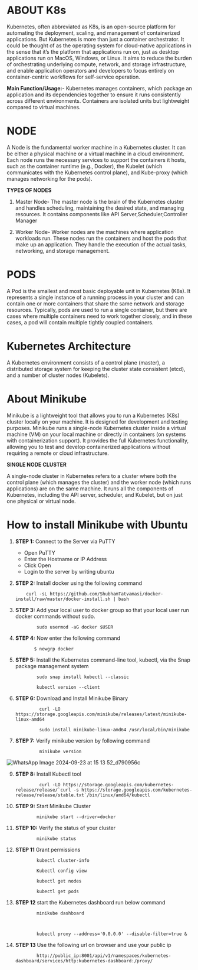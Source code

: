 # ABOUT K8s
Kubernetes, often abbreviated as K8s, is an open-source platform for automating the deployment, scaling, and management of containerized applications. But Kubernetes is more than just a container orchestrator. It could be thought of as the operating system for cloud-native applications in the sense that it’s the platform that applications run on, just as desktop applications run on MacOS, Windows, or Linux. It aims to reduce the burden of orchestrating underlying compute, network, and storage infrastructure, and enable application operators and developers to focus entirely on container-centric workflows for self-service operation.

**Main Function/Usage:-** Kubernetes manages containers, which package an application and its dependencies together to ensure it runs consistently across different environments. Containers are isolated units but lightweight compared to virtual machines.

# NODE 
A Node is the fundamental worker machine in a Kubernetes cluster. It can be either a physical machine or a virtual machine in a cloud environment. Each node runs the necessary services to support the containers it hosts, such as the container runtime (e.g., Docker), the Kubelet (which communicates with the Kubernetes control plane), and Kube-proxy (which manages networking for the pods).

**TYPES OF NODES**

1. Master Node- The master node is the brain of the Kubernetes cluster and handles scheduling, maintaining the desired state, and managing resources. It contains components like API Server,Scheduler,Controller Manager

2. Worker  Node- Worker nodes are the machines where application workloads run. These nodes run the containers and host the pods that make up an application. They handle the execution of the actual tasks, networking, and storage management.

# PODS
A Pod is the smallest and most basic deployable unit in Kubernetes (K8s). It represents a single instance of a running process in your cluster and can contain one or more containers that share the same network and storage resources. Typically, pods are used to run a single container, but there are cases where multiple containers need to work together closely, and in these cases, a pod will contain multiple tightly coupled containers.


# Kubernetes Architecture 
A Kubernetes environment consists of a control plane (master), a distributed storage system for keeping the cluster state consistent (etcd), and a number of cluster nodes (Kubelets). 



# About Minikube 
Minikube is a lightweight tool that allows you to run a Kubernetes (K8s) cluster locally on your machine. It is designed for development and testing purposes. Minikube runs a single-node Kubernetes cluster inside a virtual machine (VM) on your local machine or directly in containers (on systems with containerization support). It provides the full Kubernetes functionality, allowing you to test and develop containerized applications without requiring a remote or cloud infrastructure.


**SINGLE NODE CLUSTER**

A single-node cluster in Kubernetes refers to a cluster where both the control plane (which manages the cluster) and the worker node (which runs applications) are on the same machine. It runs all the components of Kubernetes, including the API server, scheduler, and Kubelet, but on just one physical or virtual node.

# How to install Minikube with Ubuntu
1. **STEP 1:** Connect to the Server via PuTTY
   * Open PuTTY
   * Enter the Hostname or IP Address
   * Click Open
   * Login to the server by writing ubuntu

2. **STEP 2:** Install docker using the following command

           curl -sL https://github.com/ShubhamTatvamasi/docker-install/raw/master/docker-install.sh | bash



4. **STEP 3:**  Add your local user to docker group so that your local user run docker commands without sudo.

               sudo usermod -aG docker $USER

5. **STEP 4:** Now enter the following command

              $ newgrp docker

6. **STEP 5:** Install the Kubernetes command-line tool, kubectl, via the Snap package management system

               sudo snap install kubectl --classic

               kubectl version --client

7. **STEP 6:** Download and Install Minikube Binary

                curl -LO https://storage.googleapis.com/minikube/releases/latest/minikube-linux-amd64

                sudo install minikube-linux-amd64 /usr/local/bin/minikube

8. **STEP 7:** Verify minikube version by following command

                minikube version

![WhatsApp Image 2024-09-23 at 15 13 52_d790956c](https://github.com/user-attachments/assets/5da6aaac-b513-44c0-b895-9fffe50c0fb8)

9. **STEP 8:** Install Kubectl tool

                curl -LO https://storage.googleapis.com/kubernetes-release/release/`curl -s https://storage.googleapis.com/kubernetes-release/release/stable.txt`/bin/linux/amd64/kubectl

10. **STEP 9:** Start Minikube Cluster

                minikube start --driver=docker

11. **STEP 10:** Verify the status of your cluster

                minikube status

12. **STEP 11** Grant permissions

                kubectl cluster-info

                Kubectl config view

                kubectl get nodes

                kubectl get pods

13. **STEP 12** start the Kubernetes dashboard run below command

                minikube dashboard



                kubectl proxy --address='0.0.0.0' --disable-filter=true &

15. **STEP 13** Use the following url on browser and use your public ip 

                http://public_ip:8001/api/v1/namespaces/kubernetes-dashboard/services/http:kubernetes-dashboard:/proxy/

       